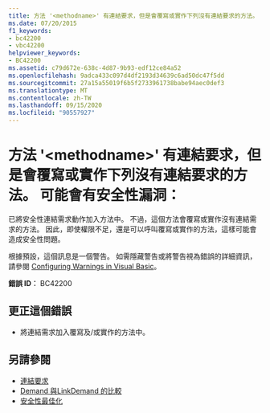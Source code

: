 ```yaml
---
title: 方法 '<methodname>' 有連結要求，但是會覆寫或實作下列沒有連結要求的方法。 可能會有安全性漏洞：
ms.date: 07/20/2015
f1_keywords:
- bc42200
- vbc42200
helpviewer_keywords:
- BC42200
ms.assetid: c79d672e-638c-4d87-9b93-edf12ce84a52
ms.openlocfilehash: 9adca433c097d4df2193d34639c6ad50dc47f5dd
ms.sourcegitcommit: 27a15a55019f6b5f2733961738babe94aec0def3
ms.translationtype: MT
ms.contentlocale: zh-TW
ms.lasthandoff: 09/15/2020
ms.locfileid: "90557927"
---
```

# <a name="method-methodname-has-a-link-demand-but-overrides-or-implements-the-following-methods-which-do-not-have-a-link-demand-a-security-hole-may-exist"></a>方法 '\<methodname>' 有連結要求，但是會覆寫或實作下列沒有連結要求的方法。 可能會有安全性漏洞：
已將安全性連結需求動作加入方法中。 不過，這個方法會覆寫或實作沒有連結需求的方法。 因此，即使權限不足，還是可以呼叫覆寫或實作的方法，這樣可能會造成安全性問題。  
  
 根據預設，這個訊息是一個警告。 如需隱藏警告或將警告視為錯誤的詳細資訊，請參閱 [Configuring Warnings in Visual Basic](/visualstudio/ide/configuring-warnings-in-visual-basic)。  
  
 **錯誤 ID︰** BC42200  
  
## <a name="to-correct-this-error"></a>更正這個錯誤  
  
- 將連結需求加入覆寫及/或實作的方法中。  
  
## <a name="see-also"></a>另請參閱

- [連結要求](../../framework/misc/link-demands.md)
- [Demand 與LinkDemand 的比較](../../framework/misc/securing-wrapper-code.md#demand-vs-linkdemand)
- [安全性最佳化](/previous-versions/dotnet/netframework-4.0/ett3th5b(v=vs.100))
